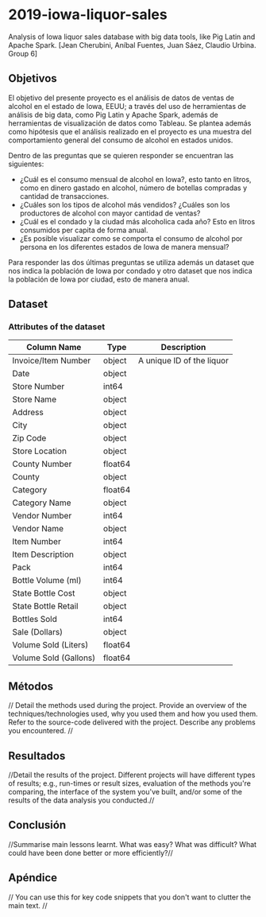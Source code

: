 

# 2019-iowa-liquor-sales

Analysis of Iowa liquor sales database with big data tools, like Pig Latin and Apache Spark. [Jean Cherubini, Aníbal Fuentes, Juan Sáez, Claudio Urbina. Group 6]

## Objetivos

El objetivo del presente proyecto es el análisis de datos de ventas de alcohol en el estado de Iowa, EEUU; a través del uso de herramientas de análisis de big data, como Pig Latin y Apache Spark, además de herramientas de visualización de datos como Tableau. Se plantea además como hipótesis que el análisis realizado en el proyecto es una muestra del comportamiento general del consumo de alcohol en estados unidos.

Dentro de las preguntas que se quieren responder se encuentran las siguientes:

* ¿Cuál es el consumo mensual de alcohol en Iowa?, esto tanto en litros, como en dinero gastado en alcohol, número de botellas compradas y cantidad de transacciones.
* ¿Cuáles son los tipos de alcohol más vendidos? ¿Cuáles son los productores de alcohol con mayor cantidad de ventas?
* ¿Cuál es el condado y la ciudad más alcoholica cada año? Esto en litros consumidos per capita de forma anual.
* ¿Es posible visualizar como se comporta el consumo de alcohol por persona en los diferentes estados de Iowa de manera mensual?

Para responder las dos últimas preguntas se utiliza además un dataset que nos indica la población de Iowa por condado y otro dataset que nos indica la población de Iowa por ciudad, esto de manera anual.

## Dataset

### Attributes of the dataset

| Column Name           | Type    | Description               |
| --------------------- | ------- | ------------------------- |
| Invoice/Item Number   | object  | A unique ID of the liquor |
| Date                  | object  |                           |
| Store Number          | int64   |                           |
| Store Name            | object  |                           |
| Address               | object  |                           |
| City                  | object  |                           |
| Zip Code              | object  |                           |
| Store Location        | object  |                           |
| County Number         | float64 |                           |
| County                | object  |                           |
| Category              | float64 |                           |
| Category Name         | object  |                           |
| Vendor Number         | int64   |                           |
| Vendor Name           | object  |                           |
| Item Number           | int64   |                           |
| Item Description      | object  |                           |
| Pack                  | int64   |                           |
| Bottle Volume (ml)    | int64   |                           |
| State Bottle Cost     | object  |                           |
| State Bottle Retail   | object  |                           |
| Bottles Sold          | int64   |                           |
| Sale (Dollars)        | object  |                           |
| Volume Sold (Liters)  | float64 |                           |
| Volume Sold (Gallons) | float64 |                           |

## Métodos

// Detail the methods used during the project. Provide an overview of the techniques/technologies used, why you used them and how you used them. Refer to the source-code delivered with the project. Describe any problems you encountered. //

## Resultados

//Detail the results of the project. Different projects will have different types of results; e.g., run-times or result sizes, evaluation of the methods you're comparing, the interface of the system you've built, and/or some of the results of the data analysis you conducted.//

## Conclusión

//Summarise main lessons learnt. What was easy? What was difficult? What could have been done better or more efficiently?//

## Apéndice

// You can use this for key code snippets that you don't want to clutter the main text. //
